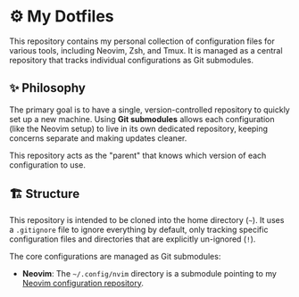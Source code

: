 # ⚙️ My Dotfiles

This repository contains my personal collection of configuration files for various tools, including Neovim, Zsh, and Tmux. It is managed as a central repository that tracks individual configurations as Git submodules.

## ✨ Philosophy

The primary goal is to have a single, version-controlled repository to quickly set up a new machine. Using **Git submodules** allows each configuration (like the Neovim setup) to live in its own dedicated repository, keeping concerns separate and making updates cleaner.

This repository acts as the "parent" that knows which version of each configuration to use.

## 🏗️ Structure

This repository is intended to be cloned into the home directory (`~`). It uses a `.gitignore` file to ignore everything by default, only tracking specific configuration files and directories that are explicitly un-ignored (`!`).

The core configurations are managed as Git submodules:

* **Neovim**: The `~/.config/nvim` directory is a submodule pointing to my [Neovim configuration repository](https://www.google.com/search?q=your_nvim_repo_url).
